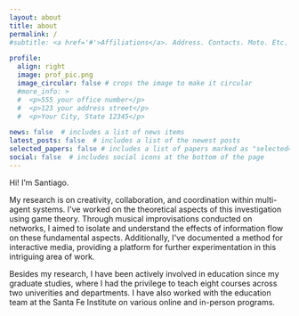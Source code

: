 ```yaml
---
layout: about
title: about
permalink: /
#subtitle: <a href='#'>Affiliations</a>. Address. Contacts. Moto. Etc.

profile:
  align: right
  image: prof_pic.png
  image_circular: false # crops the image to make it circular
  #more_info: >
  #  <p>555 your office number</p>
  #  <p>123 your address street</p>
  #  <p>Your City, State 12345</p>

news: false  # includes a list of news items
latest_posts: false  # includes a list of the newest posts
selected_papers: false # includes a list of papers marked as "selected={true}"
social: false  # includes social icons at the bottom of the page
---
```


Hi! I’m Santiago.

My research is on creativity, collaboration, and coordination within multi-agent systems. I've worked on the theoretical aspects of this investigation using game theory. Through musical improvisations conducted on networks, I aimed to isolate and understand the effects of information flow on these fundamental aspects. Additionally, I've documented a method for interactive media, providing a platform for further experimentation in this intriguing area of work.

Besides my research, I have been actively involved in education since my graduate studies, where I had the privilege to teach eight courses across two univerities and departments. I have also worked with the education team at the Santa Fe Institute on various online and in-person programs.